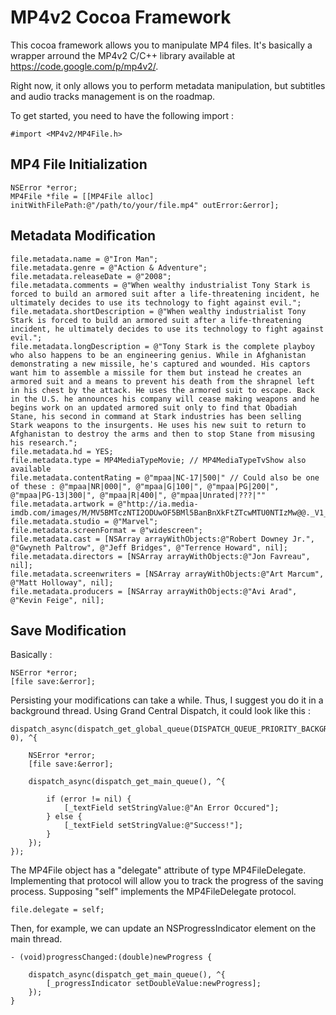 # MP4v2 Cocoa Framework

This cocoa framework allows you to manipulate MP4 files. It's basically a wrapper arround the MP4v2 C/C++ library available at https://code.google.com/p/mp4v2/.

Right now, it only allows you to perform metadata manipulation, but subtitles and audio tracks management is on the roadmap.

To get started, you need to have the following import : 

``` objc
#import <MP4v2/MP4File.h>
```
## MP4 File Initialization

``` objc
NSError *error;
MP4File *file = [[MP4File alloc] initWithFilePath:@"/path/to/your/file.mp4" outError:&error];
```

## Metadata Modification

``` objc
file.metadata.name = @"Iron Man";
file.metadata.genre = @"Action & Adventure";
file.metadata.releaseDate = @"2008";
file.metadata.comments = @"When wealthy industrialist Tony Stark is forced to build an armored suit after a life-threatening incident, he ultimately decides to use its technology to fight against evil.";
file.metadata.shortDescription = @"When wealthy industrialist Tony Stark is forced to build an armored suit after a life-threatening incident, he ultimately decides to use its technology to fight against evil.";
file.metadata.longDescription = @"Tony Stark is the complete playboy who also happens to be an engineering genius. While in Afghanistan demonstrating a new missile, he's captured and wounded. His captors want him to assemble a missile for them but instead he creates an armored suit and a means to prevent his death from the shrapnel left in his chest by the attack. He uses the armored suit to escape. Back in the U.S. he announces his company will cease making weapons and he begins work on an updated armored suit only to find that Obadiah Stane, his second in command at Stark industries has been selling Stark weapons to the insurgents. He uses his new suit to return to Afghanistan to destroy the arms and then to stop Stane from misusing his research.";
file.metadata.hd = YES;
file.metadata.type = MP4MediaTypeMovie; // MP4MediaTypeTvShow also available
file.metadata.contentRating = @"mpaa|NC-17|500|" // Could also be one of these : @"mpaa|NR|000|", @"mpaa|G|100|", @"mpaa|PG|200|", @"mpaa|PG-13|300|", @"mpaa|R|400|", @"mpaa|Unrated|???|""
file.metadata.artwork = @"http://ia.media-imdb.com/images/M/MV5BMTczNTI2ODUwOF5BMl5BanBnXkFtZTcwMTU0NTIzMw@@._V1_SX214_.jpg";
file.metadata.studio = @"Marvel";
file.metadata.screenFormat = @"widescreen";
file.metadata.cast = [NSArray arrayWithObjects:@"Robert Downey Jr.", @"Gwyneth Paltrow", @"Jeff Bridges", @"Terrence Howard", nil];
file.metadata.directors = [NSArray arrayWithObjects:@"Jon Favreau", nil];
file.metadata.screenwriters = [NSArray arrayWithObjects:@"Art Marcum", @"Matt Holloway", nil];
file.metadata.producers = [NSArray arrayWithObjects:@"Avi Arad", @"Kevin Feige", nil];
```

## Save Modification

Basically :

``` objc
NSError *error;
[file save:&error];
```

Persisting your modifications can take a while. Thus, I suggest you do it in a background thread. Using Grand Central Dispatch, it could look like this : 

``` objc
dispatch_async(dispatch_get_global_queue(DISPATCH_QUEUE_PRIORITY_BACKGROUND, 0), ^{
	
	NSError *error;
	[file save:&error];
	
    dispatch_async(dispatch_get_main_queue(), ^{
		
		if (error != nil) {
        	[_textField setStringValue:@"An Error Occured"];
	    } else {
	        [_textField setStringValue:@"Success!"];
	    }
	});
});
```

The MP4File object has a "delegate" attribute of type MP4FileDelegate. Implementing that protocol will allow you to track the progress of the saving process. Supposing "self" implements the MP4FileDelegate protocol.

``` objc
file.delegate = self;
```

Then, for example, we can update an NSProgressIndicator element on the main thread.

``` objc
- (void)progressChanged:(double)newProgress {

	dispatch_async(dispatch_get_main_queue(), ^{
        [_progressIndicator setDoubleValue:newProgress];
    });
}
```


